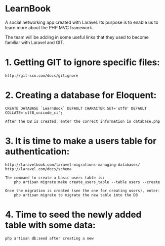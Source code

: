 # LearnBook

A social networking app created with Laravel. Its purpose is to enable us to learn more about the PHP MVC framework.

The team will be adding in some useful links that they used to become familiar with Laravel and GIT.

# 1. Getting GIT to ignore specific files:
    http://git-scm.com/docs/gitignore

# 2. Creating a database for Eloquent:
    CREATE DATABASE `LearnBook` DEFAULT CHARACTER SET='utf8' DEFAULT COLLATE='utf8_unicode_ci';

    After the DB is created, enter the correct information in database.php

# 3. It is time to make a users table for authentication:
    http://laravelbook.com/laravel-migrations-managing-databases/
    http://laravel.com/docs/schema

    The command to create a basic users table is:
        php artisan migrate:make create_users_table --table users --create

    Once the migration is created (see the one for creating users), enter:
        php artisan migrate to migrate the new table into the DB

# 4. Time to seed the newly added table with some data:
    php artisan db:seed after creating a new 